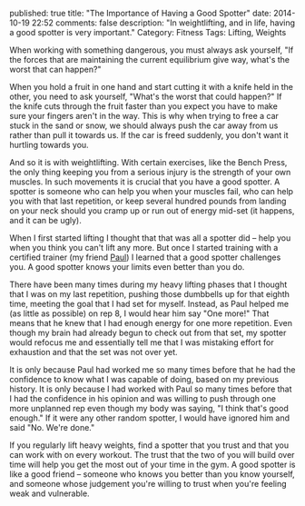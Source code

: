 published: true
title: "The Importance of Having a Good Spotter"
date: 2014-10-19 22:52
comments: false
description: "In weightlifting, and in life, having a good spotter is very important."
Category: Fitness
Tags: Lifting, Weights

When working with something dangerous, you must always ask yourself, "If the
forces that are maintaining the current equilibrium give way, what's the worst
that can happen?"

<!-- more -->

When you hold a fruit in one hand and start cutting it with a knife held in
the other, you need to ask yourself, "What's the worst that could happen?" If
the knife cuts through the fruit faster than you expect you have to make sure
your fingers aren't in the way.  This is why when trying to free a car stuck
in the sand or snow, we should always push the car away from us rather than pull
it towards us. If the car is freed suddenly, you don't want it hurtling
towards you.

And so it is with weightlifting. With certain exercises, like the Bench Press,
the only thing keeping you from a serious injury is the strength of your own
muscles. In such movements it is crucial that you have a good spotter. A
spotter is someone who can help you when your muscles fail, who can help you
with that last repetition, or keep several hundred pounds from landing on your
neck should you cramp up or run out of energy mid-set (it happens, and it can
be ugly).

When I first started lifting I thought that that was all a spotter did – help
you when you think you can't lift any more. But once I started training with a
certified trainer (my friend [Paul](http://www.trainwithtenacity.com/meet-paul/)) I 
learned that a good spotter challenges you. A good spotter knows
your limits even better than you do.

There have been many times during my heavy lifting phases that I thought that I
was on my last repetition, pushing those dumbbells up for that eighth time,
meeting the goal that I had set for myself. Instead, as Paul helped me (as
little as possible) on rep 8, I would hear him say "One more!" That means that
he knew that I had enough energy for one more repetition. Even though my brain
had already begun to check out from that set, my spotter would refocus me and
essentially tell me that I was mistaking effort for exhaustion and that the set was
not over yet.

It is only because Paul had worked me so many times before that he had the
confidence to know what I was capable of doing, based on my previous history.
It is only because I had worked with Paul so many times before that I had the
confidence in his opinion and was willing to push through one more unplanned
rep even though my body was saying, "I think that's good enough." If it were
any other random spotter, I would have ignored him and said "No. We're done."

If you regularly lift heavy weights, find a spotter that you trust and that
you can work with on every workout. The trust that the two of you will build
over time will help you get the most out of your time in the gym. A good
spotter is like a good friend – someone who knows you better than you know
yourself, and someone whose judgement you're willing to trust when you're
feeling weak and vulnerable.
